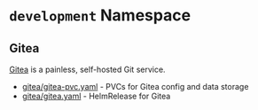 # `development` Namespace

## Gitea

[Gitea](https://gitea.com/) is a painless, self-hosted Git service.

* [gitea/gitea-pvc.yaml](gitea/gitea-pvc.yaml) - PVCs for Gitea config and data storage
* [gitea/gitea.yaml](gitea/gitea.yaml) - HelmRelease for Gitea